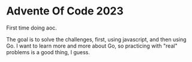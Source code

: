 # Advente Of Code 2023

First time doing aoc.

The goal is to solve the challenges, first, using javascript, and then using Go.
I want to learn more and more about Go, so practicing with "real" problems is a good thing, I guess.

